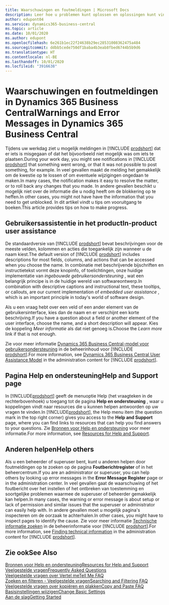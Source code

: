 ```yaml
---
title: Waarschuwingen en foutmeldingen | Microsoft Docs
description: Leer hoe u problemen kunt oplossen en oplossingen kunt vinden voor foutmeldingen wanneer u in Business Central werkt.
author: edupont04
ms.service: dynamics365-business-central
ms.topic: article
ms.date: 10/01/2020
ms.author: edupont
ms.openlocfilehash: 6e261b1ec22f24638b29ec28531008362475a484
ms.sourcegitcommit: ddbb5cede750df1baba4b3eab8fbed6744b5b9d6
ms.translationtype: HT
ms.contentlocale: nl-BE
ms.lasthandoff: 10/01/2020
ms.locfileid: "3916638"
---
```

# <a name="warnings-and-error-messages-in-dynamics-365-business-central"></a><span data-ttu-id="09b70-103">Waarschuwingen en foutmeldingen in Dynamics 365 Business Central</span><span class="sxs-lookup"><span data-stu-id="09b70-103">Warnings and Error Messages in Dynamics 365 Business Central</span></span>

<span data-ttu-id="09b70-104">Tijdens uw werkdag ziet u mogelijk meldingen in [!INCLUDE [prodshort](includes/prodshort.md)] dat er iets is misgegaan of dat het bijvoorbeeld niet mogelijk was om iets te plaatsen.</span><span class="sxs-lookup"><span data-stu-id="09b70-104">During your work day, you might see notifications in [!INCLUDE [prodshort](includes/prodshort.md)] that something went wrong, or that it was not possible to post something, for example.</span></span> <span data-ttu-id="09b70-105">In veel gevallen maakt de melding het gemakkelijk om de kwestie op te lossen of om eventuele wijzigingen ongedaan te maken.</span><span class="sxs-lookup"><span data-stu-id="09b70-105">In many cases, the notification makes it easy to resolve the matter, or to roll back any changes that you made.</span></span> <span data-ttu-id="09b70-106">In andere gevallen beschikt u mogelijk niet over de informatie die u nodig heeft om de blokkering op te heffen.</span><span class="sxs-lookup"><span data-stu-id="09b70-106">In other cases, you might not have have the information that you need to get unblocked.</span></span> <span data-ttu-id="09b70-107">In dit artikel vindt u tips om vooruitgang te boeken.</span><span class="sxs-lookup"><span data-stu-id="09b70-107">This article provides tips on how to make progress.</span></span>  

## <a name="in-product-user-assistance"></a><span data-ttu-id="09b70-108">Gebruikersassistentie in het product</span><span class="sxs-lookup"><span data-stu-id="09b70-108">In-product user assistance</span></span>

<span data-ttu-id="09b70-109">De standaardversie van [!INCLUDE [prodshort](includes/prodshort.md)] bevat beschrijvingen voor de meeste velden, kolommen en acties die toegankelijk zijn wanneer u de naam kiest.</span><span class="sxs-lookup"><span data-stu-id="09b70-109">The default version of [!INCLUDE [prodshort](includes/prodshort.md)] includes descriptions for most fields, columns, and actions that can be accessed when you choose the name.</span></span> <span data-ttu-id="09b70-110">In combinatie met beschrijvende bijschriften en instructietekst vormt deze knopinfo, of toelichtingen, onze huidige implementatie van *ingebouwde gebruikersondersteuning* , wat een belangrijk principe is in de huidige wereld van softwareontwerp.</span><span class="sxs-lookup"><span data-stu-id="09b70-110">In combination with descriptive captions and instructional text, these tooltips, or callouts, are our current implementation of *embedded user assistance* , which is an important principle in today's world of software design.</span></span>  

<span data-ttu-id="09b70-111">Als u een vraag hebt over een veld of een ander element van de gebruikersinterface, kies dan de naam en er verschijnt een korte beschrijving.</span><span class="sxs-lookup"><span data-stu-id="09b70-111">If you have a question about a field or another element of the user interface, choose the name, and a short description will appear.</span></span> <span data-ttu-id="09b70-112">Kies de koppeling *Meer informatie* als dat niet genoeg is.</span><span class="sxs-lookup"><span data-stu-id="09b70-112">Choose the *Learn more* link if that is not enough.</span></span>  

<span data-ttu-id="09b70-113">Zie voor meer informatie [Dynamics 365 Business Central-model voor gebruikersondersteuning](/dynamics365/business-central/dev-itpro/user-assistance) in de beheerinhoud voor [!INCLUDE [prodshort](includes/prodshort.md)].</span><span class="sxs-lookup"><span data-stu-id="09b70-113">For more information, see [Dynamics 365 Business Central User Assistance Model](/dynamics365/business-central/dev-itpro/user-assistance) in the administration content for [!INCLUDE [prodshort](includes/prodshort.md)].</span></span>  

## <a name="help-and-support-page"></a><span data-ttu-id="09b70-114">Pagina Help en ondersteuning</span><span class="sxs-lookup"><span data-stu-id="09b70-114">Help and Support page</span></span>

<span data-ttu-id="09b70-115">In [!INCLUDE[prodshort](includes/prodshort.md)] geeft de menuoptie Help (het vraagteken in de rechterbovenhoek) u toegang tot de pagina **Help en ondersteuning** , waar u koppelingen vindt naar resources die u kunnen helpen antwoorden op uw vragen te vinden.</span><span class="sxs-lookup"><span data-stu-id="09b70-115">In [!INCLUDE[prodshort](includes/prodshort.md)], the Help menu item (the question mark in the top right corner) gives you access to the **Help and Support** page, where you can find links to resources that can help you find answers to your questions.</span></span> <span data-ttu-id="09b70-116">Zie [Bronnen voor Help en ondersteuning](product-help-and-support.md) voor meer informatie.</span><span class="sxs-lookup"><span data-stu-id="09b70-116">For more information, see [Resources for Help and Support](product-help-and-support.md).</span></span>  

## <a name="help-others"></a><span data-ttu-id="09b70-117">Anderen helpen</span><span class="sxs-lookup"><span data-stu-id="09b70-117">Help others</span></span>

<span data-ttu-id="09b70-118">Als u een beheerder of superuser bent, kunt u anderen helpen door foutmeldingen op te zoeken op de pagina **Foutberichtregister** of in het beheercentrum.</span><span class="sxs-lookup"><span data-stu-id="09b70-118">If you are an administrator or superuser, you can help others by looking up error messages in the **Error Message Register** page or in the administration center.</span></span> <span data-ttu-id="09b70-119">In veel gevallen gaat de waarschuwing of het foutbericht over het instellen of het ontbreken van toestemming en soortgelijke problemen waarmee de superuser of beheerder gemakkelijk kan helpen.</span><span class="sxs-lookup"><span data-stu-id="09b70-119">In many cases, the warning or error message is about setup or lack of permission and similar issues that the superuser or administrator can easily help with.</span></span> <span data-ttu-id="09b70-120">In andere gevallen moet u mogelijk pagina's inspecteren om de oorzaak te achterhalen.</span><span class="sxs-lookup"><span data-stu-id="09b70-120">In other cases, you might have to inspect pages to identify the cause.</span></span> <span data-ttu-id="09b70-121">Zie voor meer informatie [Technische informatie zoeken](/dynamics365/business-central/dev-itpro/administration/manage-technical-support#finding-technical-information) in de beheerinformatie voor [!INCLUDE [prodshort](includes/prodshort.md)].</span><span class="sxs-lookup"><span data-stu-id="09b70-121">For more information, see [Finding technical information](/dynamics365/business-central/dev-itpro/administration/manage-technical-support#finding-technical-information) in the administration content for [!INCLUDE [prodshort](includes/prodshort.md)].</span></span>  

## <a name="see-also"></a><span data-ttu-id="09b70-122">Zie ook</span><span class="sxs-lookup"><span data-stu-id="09b70-122">See Also</span></span>

[<span data-ttu-id="09b70-123">Bronnen voor Help en ondersteuning</span><span class="sxs-lookup"><span data-stu-id="09b70-123">Resources for Help and Support</span></span>](product-help-and-support.md)  
[<span data-ttu-id="09b70-124">Veelgestelde vragen</span><span class="sxs-lookup"><span data-stu-id="09b70-124">Frequently Asked Questions</span></span>](across-faq.md)  
[<span data-ttu-id="09b70-125">Veelgestelde vragen over Vertel me</span><span class="sxs-lookup"><span data-stu-id="09b70-125">Tell Me FAQ</span></span>](ui-search-faq.md)  
[<span data-ttu-id="09b70-126">Zoeken en filteren - Veelgestelde vragen</span><span class="sxs-lookup"><span data-stu-id="09b70-126">Searching and Filtering FAQ</span></span>](ui-search-filter-faq.md)  
[<span data-ttu-id="09b70-127">Veelgestelde vragen over kopiëren en plakken</span><span class="sxs-lookup"><span data-stu-id="09b70-127">Copy and Paste FAQ</span></span>](ui-copy-paste.md)  
[<span data-ttu-id="09b70-128">Basisinstellingen wijzigen</span><span class="sxs-lookup"><span data-stu-id="09b70-128">Change Basic Settings</span></span>](ui-change-basic-settings.md)  
[<span data-ttu-id="09b70-129">Aan de slag</span><span class="sxs-lookup"><span data-stu-id="09b70-129">Getting Started</span></span>](product-get-started.md)  
